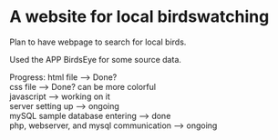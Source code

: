 # A website for local birdswatching
Plan to have webpage to search for local birds.

Used the APP BirdsEye for some source data.

Progress: 
html file --> Done?  
css file --> Done? can be more colorful  
javascript --> working on it  
server setting up --> ongoing  
mySQL sample database entering --> done  
php, webserver, and mysql communication --> ongoing  
